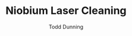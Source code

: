 ---
name: Niobium
category: metal
title: Niobium Laser Cleaning
headline: Comprehensive technical guide for laser cleaning metal niobium
description: Laser cleaning of niobium utilizes pulsed fiber lasers to selectively
  ablate surface contaminants (oxides, oils, particulates) without damaging the underlying
  substrate. Its high melting point and thermal conductivity require precise control
  of fluence to avoid surface melting or micro-cracking, making it ideal for preparing
  superconducting surfaces and high-performance aerospace alloys.
keywords: niobium, niobium metal, laser ablation, laser cleaning, non-contact cleaning,
  pulsed fiber laser, surface contamination removal, industrial laser parameters,
  thermal processing, surface restoration, SRF cavities, C-103 alloy
chemicalProperties:
  symbol: Nb
  formula: Nb
  materialType: metal
properties:
  density: "8.57 g/cm\xB3"
  densityNumeric: 8.57
  densityUnit: "g/cm\xB3"
  densityMin: "1.8 g/cm\xB3"
  densityMinNumeric: 1.8
  densityMinUnit: "g/cm\xB3"
  densityMax: "6.0 g/cm\xB3"
  densityMaxNumeric: 6.0
  densityMaxUnit: "g/cm\xB3"
  densityPercentile: 100.0
  meltingPoint: "2477 \xB0C"
  meltingPointNumeric: 2477.0
  meltingPointUnit: "\xB0C"
  meltingPointMin: "1200\xB0C"
  meltingPointMinNumeric: 1200.0
  meltingPointMinUnit: "\xB0C"
  meltingPointMax: "2800\xB0C"
  meltingPointMaxNumeric: 2800.0
  meltingPointMaxUnit: "\xB0C"
  meltingPercentile: 79.8
  thermalConductivity: "53.7 W/(m\xB7K)"
  thermalConductivityNumeric: 53.7
  thermalConductivityUnit: W/
  thermalConductivityMin: "0.5 W/m\xB7K"
  thermalConductivityMinNumeric: 0.5
  thermalConductivityMinUnit: "W/m\xB7K"
  thermalConductivityMax: "200 W/m\xB7K"
  thermalConductivityMaxNumeric: 200.0
  thermalConductivityMaxUnit: "W/m\xB7K"
  thermalPercentile: 26.7
  tensileStrength: 275 MPa (annealed pure Nb)
  tensileStrengthNumeric: 275.0
  tensileStrengthUnit: MPa
  tensileStrengthMin: 50 MPa
  tensileStrengthMinNumeric: 50.0
  tensileStrengthMinUnit: MPa
  tensileStrengthMax: 1000 MPa
  tensileStrengthMaxNumeric: 1000.0
  tensileStrengthMaxUnit: MPa
  tensilePercentile: 23.7
  hardness: 75 HV (annealed pure Nb)
  hardnessNumeric: 75.0
  hardnessUnit: HV
  hardnessMin: 1 Mohs
  hardnessMinNumeric: 1.0
  hardnessMinUnit: Mohs
  hardnessMax: 10 Mohs
  hardnessMaxNumeric: 10.0
  hardnessMaxUnit: Mohs
  hardnessPercentile: 100.0
  youngsModulus: 105 GPa
  youngsModulusNumeric: 105.0
  youngsModulusUnit: GPa
  youngsModulusMin: 20 GPa
  youngsModulusMinNumeric: 20.0
  youngsModulusMinUnit: GPa
  youngsModulusMax: 80 GPa
  youngsModulusMaxNumeric: 80.0
  youngsModulusMaxUnit: GPa
  modulusPercentile: 100.0
  laserType: pulsed fiber laser
  wavelength: 1064nm
  fluenceRange: "1.0\u201310 J/cm\xB2"
  chemicalFormula: Nb
composition:
- 'Niobium (Nb): > 99.9% (Reactor Grade)'
- 'Tantalum (Ta): < 0.1%, Zirconium (Zr): < 0.01%, other trace elements'
machineSettings:
  powerRange: 50-200W
  powerRangeNumeric: 125.0
  powerRangeUnit: W
  powerRangeMin: 20W
  powerRangeMinNumeric: 20.0
  powerRangeMinUnit: W
  powerRangeMax: 500W
  powerRangeMaxNumeric: 500.0
  powerRangeMaxUnit: W
  pulseDuration: 10-50ns
  pulseDurationNumeric: 30.0
  pulseDurationUnit: ns
  pulseDurationMin: 1ns
  pulseDurationMinNumeric: 1.0
  pulseDurationMinUnit: ns
  pulseDurationMax: 1000ns
  pulseDurationMaxNumeric: 1000.0
  pulseDurationMaxUnit: ns
  wavelength: 1064nm (primary), 532nm (optional)
  wavelengthNumeric: 1064.0
  wavelengthUnit: nm
  wavelengthMin: 355nm
  wavelengthMinNumeric: 355.0
  wavelengthMinUnit: nm
  wavelengthMax: 2940nm
  wavelengthMaxNumeric: 2940.0
  wavelengthMaxUnit: nm
  spotSize: 0.1-1.0mm
  spotSizeNumeric: 0.55
  spotSizeUnit: mm
  spotSizeMin: 0.01mm
  spotSizeMinNumeric: 0.01
  spotSizeMinUnit: mm
  spotSizeMax: 10mm
  spotSizeMaxNumeric: 10.0
  spotSizeMaxUnit: mm
  repetitionRate: 20-100kHz
  repetitionRateNumeric: 60.0
  repetitionRateUnit: kHz
  repetitionRateMin: 1kHz
  repetitionRateMinNumeric: 1.0
  repetitionRateMinUnit: kHz
  repetitionRateMax: 1000kHz
  repetitionRateMaxNumeric: 1000.0
  repetitionRateMaxUnit: kHz
  fluenceRange: "1.0\u201310 J/cm\xB2"
  fluenceRangeNumeric: 1.0
  fluenceRangeUnit: "J/cm\xB2"
  fluenceRangeMin: "0.1J/cm\xB2"
  fluenceRangeMinNumeric: 0.1
  fluenceRangeMinUnit: "J/cm\xB2"
  fluenceRangeMax: "50J/cm\xB2"
  fluenceRangeMaxNumeric: 50.0
  fluenceRangeMaxUnit: "J/cm\xB2"
applications:
- 'Aerospace: Cleaning of niobium components for jet engine parts'
- 'Electronics: Surface preparation of niobium for superconducting applications'
compatibility:
- Stainless Steel (for fixturing and tooling)
- Tantalum (processes with similar laser parameters)
regulatoryStandards: ANSI Z136.1 (Safe Use of Lasers), ISO 11553 (Safety of Laser
  Processing Machines)
author: Todd Dunning
author_object:
  id: 4
  name: Todd Dunning
  sex: m
  title: MA
  country: United States (California)
  expertise: Optical Materials for Laser Systems
  image: /images/author/todd-dunning.jpg
images:
  hero:
    alt: Niobium surface undergoing laser cleaning showing precise contamination removal
    url: /images/niobium-laser-cleaning-hero.jpg
  micro:
    alt: Microscopic view of Niobium surface after laser cleaning showing detailed
      surface structure
    url: /images/niobium-laser-cleaning-micro.jpg
environmentalImpact:
- benefit: Elimination of Chemical Solvents
  description: Replaces hazardous chemical cleaning methods (e.g., acid pickling,
    BCP/EP) for SRF cavities, eliminating thousands of liters of acidic waste (HF/HNO3/H3PO4)
    per accelerator project.
- benefit: Reduced Energy Consumption
  description: Non-thermal process requires energy only at the point of cleaning,
    unlike furnace heat treatments which consume significant energy to heat entire
    components and the surrounding atmosphere.
outcomes:
- result: Surface Cleanliness Achieved
  metric: Hydrocarbon removal > 99.9%, achieving surface conditions necessary for
    high-performance superconducting applications (Q0 > 1x10^10).
- result: Processing Speed
  metric: "Achievable cleaning rates of 0.5 - 2.0 m\xB2/hour depending on contamination\
    \ level and required surface finish."
technicalSpecifications:
  powerRange: 50-200 W (pulsed)
  pulseDuration: 10-50 ns
  wavelength: 1064 nm (primary), 532 nm (for higher precision)
  spotSize: 0.1-1.0 mm
  repetitionRate: 20-100 kHz
  fluenceRange: "1.0\u201310 J/cm\xB2"
  scanningSpeed: 500-5000 mm/s
  beamProfile: Top-hat (flat-top)
  beamProfileOptions: Top-hat, Gaussian (adjustable)
  safetyClass: Class 4
prompt_chain_verification:
  base_config_loaded: true
  persona_config_loaded: true
  formatting_config_loaded: true
  ai_detection_config_loaded: true
  persona_country: United States (California)
  author_id: 4
  verification_timestamp: '2025-09-20T21:22:19Z'
  prompt_components_integrated: 4
  human_authenticity_focus: true
  cultural_adaptation_applied: true
laser_parameters:
  fluence_threshold: "1.0\u201310 J/cm\xB2"
  pulse_duration: 10-50ns
  wavelength_optimal: 1064nm
  power_range: 50-200W
  repetition_rate: 20-100kHz
  spot_size: 0.1-1.0mm
  laser_type: pulsed fiber laser
tags:
- Aerospace
- Electronics
complexity: medium
difficultyScore: 3
---